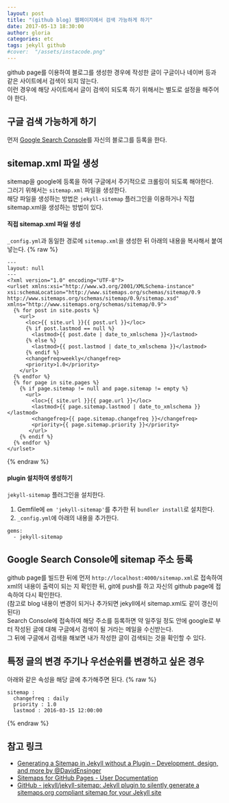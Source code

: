 ```yaml
---
layout: post
title: "(github blog) 웹페이지에서 검색 가능하게 하기"
date: 2017-05-13 18:30:00
author: gloria
categories: etc
tags: jekyll github
#cover:  "/assets/instacode.png"
---
```


github page를 이용하여 블로그를 생성한 경우에 작성한 글이 구글이나 네이버 등과 같은 사이트에서 검색이 되지 않는다.<br/>
이런 경우에 해당 사이트에서 글이 검색이 되도록 하기 위해서는 별도로 설정을 해주어야 한다.

## 구글 검색 가능하게 하기
먼저 [Google Search Console](https://www.google.com/webmasters/tools/home?hl=ko)를 자신의 블로그를 등록을 한다.

## sitemap.xml 파일 생성
sitemap을 google에 등록을 하여 구글에서 주기적으로 크롤링이 되도록 해야한다.<br/>
그러기 위해서는  `sitemap.xml` 파일을 생성한다.<br/>
해당 파일을 생성하는 방법은 `jekyll-sitemap` 플러그인을 이용하거나 직접 sitemap.xml을 생성하는 방법이 있다.

#### 직접 sitemap.xml 파일 생성
`_config.yml`과 동일한 경로에 `sitemap.xml`을 생성한 뒤 아래의 내용을 복사해서 붙여넣는다.
{% raw %}
```
---
layout: null
---
<?xml version="1.0" encoding="UTF-8"?>
<urlset xmlns:xsi="http://www.w3.org/2001/XMLSchema-instance" xsi:schemaLocation="http://www.sitemaps.org/schemas/sitemap/0.9 http://www.sitemaps.org/schemas/sitemap/0.9/sitemap.xsd" xmlns="http://www.sitemaps.org/schemas/sitemap/0.9">
  {% for post in site.posts %}
    <url>
      <loc>{{ site.url }}{{ post.url }}</loc>
      {% if post.lastmod == null %}
        <lastmod>{{ post.date | date_to_xmlschema }}</lastmod>
      {% else %}
        <lastmod>{{ post.lastmod | date_to_xmlschema }}</lastmod>
      {% endif %}
      <changefreq>weekly</changefreq>
      <priority>1.0</priority>
    </url>
  {% endfor %}
  {% for page in site.pages %}
    {% if page.sitemap != null and page.sitemap != empty %}
      <url>
        <loc>{{ site.url }}{{ page.url }}</loc>
        <lastmod>{{ page.sitemap.lastmod | date_to_xmlschema }}</lastmod>
        <changefreq>{{ page.sitemap.changefreq }}</changefreq>
        <priority>{{ page.sitemap.priority }}</priority>
       </url>
    {% endif %}
  {% endfor %}
</urlset>
```
{% endraw %}

#### plugin 설치하여 생성하기
`jekyll-sitemap` 플러그인을 설치한다.
1. Gemfile에 `em 'jekyll-sitemap'`를 추가한 뒤  `bundler install`로 설치한다.
2.  `_config.yml`에 아래의 내용을 추가한다.
```
gems:
  - jekyll-sitemap
```

## Google Search Console에 sitemap 주소 등록
github page를 빌드한 뒤에 먼저 `http://localhost:4000/sitemap.xml`로 접속하여 xml의 내용이 출력이 되는 지 확인한 뒤, git에 push를 하고 자신의 github page에 접속하여 다시 확인한다.<br/>
(참고로 blog 내용이 변경이 되거나 추가되면 jekyll에서 sitemap.xml도 같이 갱신이 된다)<br/>
Search Console에 접속하여 해당 주소를 등록하면 약 일주일 정도 안에 google로 부터 작성된 글에 대해 구글에서 검색이 될 거라는 메일을 수신받는다.</br>
그 뒤에 구글에서 검색을 해보면 내가 작성한 글이 검색되는 것을 확인할 수 있다.

## 특정 글의 변경 주기나 우선순위를 변경하고 싶은 경우
아래와 같은 속성을 해당 글에 추가해주면 된다.
{% raw %}
```
sitemap :
  changefreq : daily
  priority : 1.0
  lastmod : 2016-03-15 12:00:00
```
{% endraw %}



## 참고 링크  
- [Generating a Sitemap in Jekyll without a Plugin – Development, design, and more by @DavidEnsinger](http://davidensinger.com/2013/03/generating-a-sitemap-in-jekyll-without-a-plugin/)  
- [Sitemaps for GitHub Pages - User Documentation](https://help.github.com/articles/sitemaps-for-github-pages/)  
- [GitHub - jekyll/jekyll-sitemap: Jekyll plugin to silently generate a sitemaps.org compliant sitemap for your Jekyll site](https://github.com/jekyll/jekyll-sitemap)  
